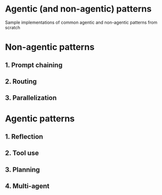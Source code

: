 # Agentic (and non-agentic) patterns
Sample implementations of common agentic and non-agentic patterns from scratch

# Non-agentic patterns
## 1. Prompt chaining

## 2. Routing

## 3. Parallelization

# Agentic patterns
## 1. Reflection

## 2. Tool use

## 3. Planning

## 4. Multi-agent
